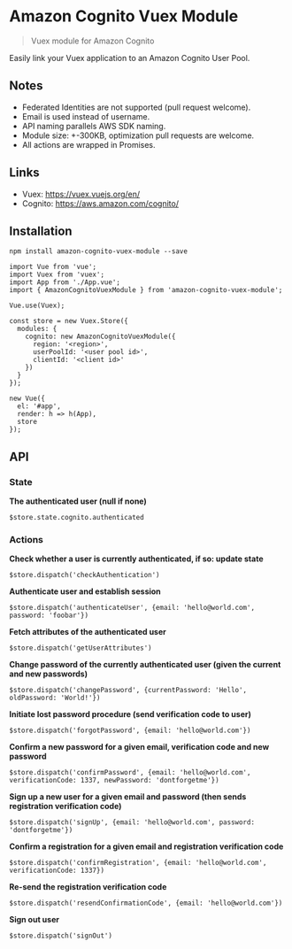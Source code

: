 # Amazon Cognito Vuex Module

> Vuex module for Amazon Cognito

Easily link your Vuex application to an Amazon Cognito User Pool.

## Notes

* Federated Identities are not supported (pull request welcome).
* Email is used instead of username.
* API naming parallels AWS SDK naming.
* Module size: +-300KB, optimization pull requests are welcome.
* All actions are wrapped in Promises.

## Links

* Vuex: https://vuex.vuejs.org/en/
* Cognito: https://aws.amazon.com/cognito/

## Installation

```
npm install amazon-cognito-vuex-module --save
```

```
import Vue from 'vue';
import Vuex from 'vuex';
import App from './App.vue';
import { AmazonCognitoVuexModule } from 'amazon-cognito-vuex-module';

Vue.use(Vuex);

const store = new Vuex.Store({
  modules: {
    cognito: new AmazonCognitoVuexModule({
      region: '<region>',
      userPoolId: '<user pool id>',
      clientId: '<client id>'
    })
  }
});

new Vue({
  el: '#app',
  render: h => h(App),
  store
});
```

## API

### State

**The authenticated user (null if none)**

`$store.state.cognito.authenticated`

### Actions

**Check whether a user is currently authenticated, if so: update state**

`$store.dispatch('checkAuthentication')`

**Authenticate user and establish session**

`$store.dispatch('authenticateUser', {email: 'hello@world.com', password: 'foobar'})`

**Fetch attributes of the authenticated user**

`$store.dispatch('getUserAttributes')`

**Change password of the currently authenticated user (given the current and new passwords)**

`$store.dispatch('changePassword', {currentPassword: 'Hello', oldPassword: 'World!'})`

**Initiate lost password procedure (send verification code to user)**

`$store.dispatch('forgotPassword', {email: 'hello@world.com'})`

**Confirm a new password for a given email, verification code and new password**

`$store.dispatch('confirmPassword', {email: 'hello@world.com', verificationCode: 1337, newPassword: 'dontforgetme'})`

**Sign up a new user for a given email and password (then sends registration verification code)**

`$store.dispatch('signUp', {email: 'hello@world.com', password: 'dontforgetme'})`

**Confirm a registration for a given email and registration verification code**

`$store.dispatch('confirmRegistration', {email: 'hello@world.com', verificationCode: 1337})`

**Re-send the registration verification code**

`$store.dispatch('resendConfirmationCode', {email: 'hello@world.com'})`

**Sign out user**

`$store.dispatch('signOut')`
